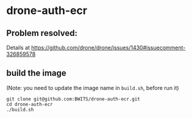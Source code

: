 # drone-auth-ecr

## Problem resolved:

Details at https://github.com/drone/drone/issues/1430#issuecomment-326859578

## build the image

(Note: you need to update the image name in `build.sh`, before run it)

    git clone git@github.com:BWITS/drone-auth-ecr.git
    cd drone-auth-ecr
    ./build.sh
